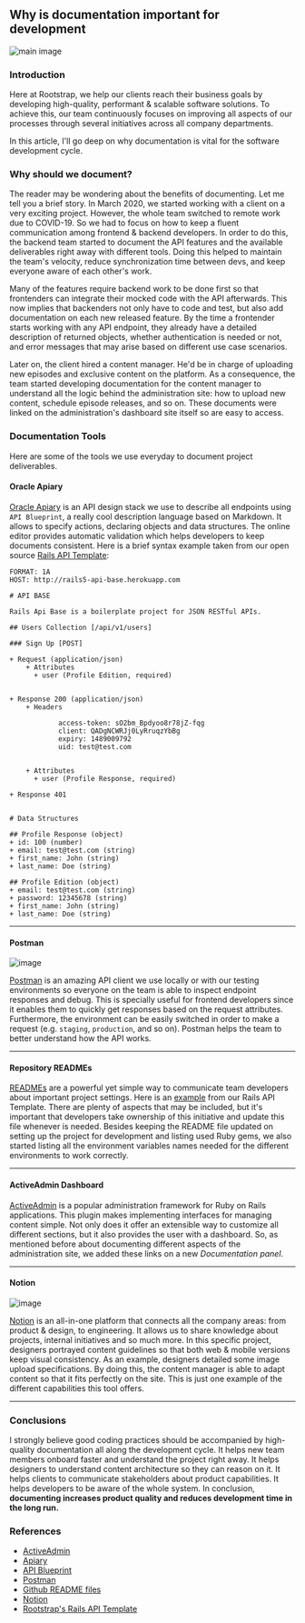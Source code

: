 ## **Why is documentation important for development**

![main image](images/why_documenting_matters.jpg)

### **Introduction**

Here at Rootstrap, we help our clients reach their business goals by developing high-quality, performant & scalable software solutions. To achieve this, our team continuously focuses on improving all aspects of our processes through several initiatives across all company departments.

In this article, I'll go deep on why documentation is vital for the software development cycle.

### **Why should we document?**

The reader may be wondering about the benefits of documenting. Let me tell you a brief story. In March 2020, we started working with a client on a very exciting project. However, the whole team switched to remote work due to COVID-19. So we had to focus on how to keep a fluent communication among frontend & backend developers. In order to do this, the backend team started to document the API features and the available deliverables right away with different tools. Doing this helped to maintain the team's velocity, reduce synchronization time between devs, and keep everyone aware of each other's work.

Many of the features require backend work to be done first so that frontenders can integrate their mocked code with the API afterwards. This now implies that backenders not only have to code and test, but also add documentation on each new released feature. By the time a frontender starts working with any API endpoint, they already have a detailed description of returned objects, whether authentication is needed or not, and error messages that may arise based on different use case scenarios.

Later on, the client hired a content manager. He'd be in charge of uploading new episodes and exclusive content on the platform. As a consequence, the team started developing documentation for the content manager to understand all the logic behind the administration site: how to upload new content, schedule episode releases, and so on. These documents were linked on the administration's dashboard site itself so are easy to access.

### **Documentation Tools**

Here are some of the tools we use everyday to document project deliverables.

#### **Oracle Apiary**
[Oracle Apiary](https://apiary.io/) is an API design stack we use to describe all endpoints using `API Blueprint`, a really cool description language based on Markdown. It allows to specify actions, declaring objects and data structures. The online editor provides automatic validation which helps developers to keep documents consistent. Here is a brief syntax example taken from our open source [Rails API Template](https://github.com/rootstrap/rails_api_base):

```apib
FORMAT: 1A
HOST: http://rails5-api-base.herokuapp.com

# API BASE

Rails Api Base is a boilerplate project for JSON RESTful APIs.

## Users Collection [/api/v1/users]

### Sign Up [POST]

+ Request (application/json)
    + Attributes
      + user (Profile Edition, required)


+ Response 200 (application/json)
    + Headers

            access-token: sO2bm_Bpdyoo8r78jZ-fqg
            client: QADgNCWRJj0LyRruqzYbBg
            expiry: 1489009792
            uid: test@test.com


    + Attributes
      + user (Profile Response, required)

+ Response 401


# Data Structures

## Profile Response (object)
+ id: 100 (number)
+ email: test@test.com (string)
+ first_name: John (string)
+ last_name: Doe (string)

## Profile Edition (object)
+ email: test@test.com (string)
+ password: 12345678 (string)
+ first_name: John (string)
+ last_name: Doe (string)
```

---

#### **Postman**

![image](images/postman.jpg)

[Postman](https://www.postman.com/) is an amazing API client we use locally or with our testing environments so everyone on the team is able to inspect endpoint responses and debug. This is specially useful for frontend developers since it enables them to quickly get responses based on the request attributes. Furthermore, the environment can be easily switched in order to make a request (e.g. `staging`, `production`, and so on). Postman helps the team to better understand how the API works.

---

#### **Repository READMEs**
[READMEs](https://docs.github.com/en/github/creating-cloning-and-archiving-repositories/about-readmes) are a powerful yet simple way to communicate team developers about important project settings. Here is an [example](https://github.com/rootstrap/rails_api_base) from our Rails API Template. There are plenty of aspects that may be included, but it's important that developers take ownership of this initiative and update this file whenever is needed. Besides keeping the README file updated on setting up the project for development and listing used Ruby gems, we also started listing all the environment variables names needed for the different environments to work correctly.

---

#### **ActiveAdmin Dashboard**
[ActiveAdmin](https://activeadmin.info/) is a popular administration framework for Ruby on Rails applications. This plugin makes implementing interfaces for managing content simple. Not only does it offer an extensible way to customize all different sections, but it also provides the user with a dashboard. So, as mentioned before about documenting different aspects of the administration site, we added these links on a new *Documentation panel*.

---

#### **Notion**

![image](images/notion-template-05.png)

[Notion](https://www.notion.so/product) is an all-in-one platform that connects all the company areas: from product & design, to engineering. It allows us to share knowledge about projects, internal initiatives and so much more. In this specific project, designers portrayed content guidelines so that both web & mobile versions keep visual consistency. As an example, designers detailed some image upload specifications. By doing this, the content manager is able to adapt content so that it fits perfectly on the site. This is just one example of the different capabilities this tool offers.

---

### **Conclusions**

I strongly believe good coding practices should be accompanied by high-quality documentation all along the development cycle. It helps new team members onboard faster and understand the project right away. It helps designers to understand content architecture so they can reason on it. It helps clients to communicate stakeholders about product capabilities. It helps developers to be aware of the whole system. In conclusion, **documenting increases product quality and reduces development time in the long run.**

### **References**

- [ActiveAdmin](https://activeadmin.info/)
- [Apiary](https://apiary.io/)
- [API Blueprint](https://apiblueprint.org/)
- [Postman](https://www.postman.com/)
- [Github README files](https://docs.github.com/en/github/creating-cloning-and-archiving-repositories/about-readmes)
- [Notion](https://www.notion.so/product)
- [Rootstrap's Rails API Template](https://github.com/rootstrap/rails_api_base)
